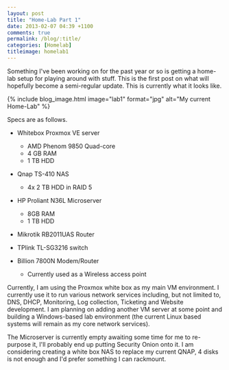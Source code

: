 ```yaml
---
layout: post
title: "Home-Lab Part 1"
date: 2013-02-07 04:39 +1100
comments: true
permalink: /blog/:title/
categories: [Homelab]
titleimage: homelab1
---
```


Something I've been working on for the past year or so is getting a home-lab setup for playing around with stuff. This is the first post on what will hopefully become a semi-regular update. This is currently what it looks like.

{% include blog_image.html image="lab1" format="jpg" alt="My current Home-Lab" %}

Specs are as follows.

* Whitebox Proxmox VE server
    * AMD Phenom 9850 Quad-core
    * 4 GB RAM
    * 1 TB HDD

* Qnap TS-410 NAS
    * 4x 2 TB HDD in RAID 5

* HP Proliant N36L Microserver
    * 8GB RAM
    * 1 TB HDD

* Mikrotik RB2011UAS Router

* TPlink TL-SG3216 switch

* Billion 7800N Modem/Router
    * Currently used as a Wireless access point

Currently, I am using the Proxmox white box as my main VM environment. I currently use it to run various network services including, but not limited to, DNS, DHCP, Monitoring, Log collection, Ticketing and Website development. I am planning on adding another VM server at some point and building a Windows-based lab environment (the current Linux based systems will remain as my core network services).

The Microserver is currently empty awaiting some time for me to re-purpose it, I'll probably end up putting Security Onion onto it. I am considering creating a white box NAS to replace my current QNAP, 4 disks is not enough and I'd prefer something I can rackmount.
